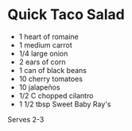 # Quick Taco Salad

- 1 heart of romaine
- 1 medium carrot
- 1/4 large onion
- 2 ears of corn
- 1 can of black beans
- 10 cherry tomatoes
- 10 jalapeños 
- 1/2 C chopped cilantro
- 1 1/2 tbsp Sweet Baby Ray's

Serves 2-3
